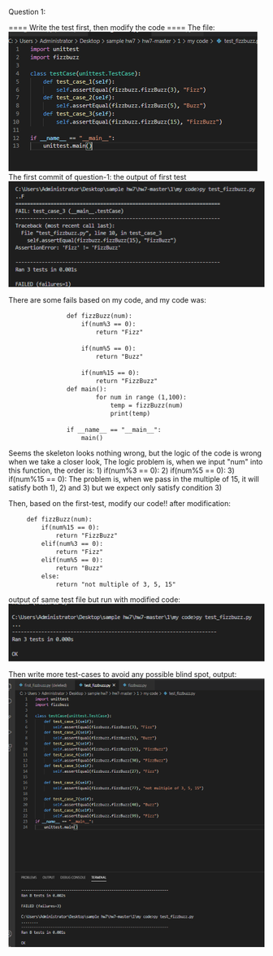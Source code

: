 Question 1:

====  Write the test first,  then modify the code  ====
The file:
![Test Message](https://github.com/StrikeR2018/TDD/blob/main/first-testfile.png)
The first commit of question-1: the output of first test
![Test Message](https://github.com/StrikeR2018/TDD/blob/main/question1/first_test/results/results-first.png)

 There are some fails based on my code, and my code was:

                    def fizzBuzz(num):
                        if(num%3 == 0):
                            return "Fizz" 

                        if(num%5 == 0):
                            return "Buzz"

                        if(num%15 == 0):
                            return "FizzBuzz"
                    def main():
                            for num in range (1,100):
                                temp = fizzBuzz(num)
                                print(temp)

                    if __name__ == "__main__":
                        main()
                        
Seems the skeleton looks nothing wrong, but the logic of the code is wrong when we take a closer look,
The logic problem is, when we input "num" into this function, the order is:
      1) if(num%3 == 0):
      2) if(num%5 == 0):
      3) if(num%15 == 0):
The problem is, when we pass in the multiple of 15, it will satisfy both 1), 2) and 3) but we expect
only satisfy condition 3)

Then, based on the first-test, modify our code!!
after modification:

         def fizzBuzz(num):
             if(num%15 == 0):
                 return "FizzBuzz"
             elif(num%3 == 0):
                 return "Fizz" 
             elif(num%5 == 0):
                 return "Buzz"
             else: 
                 return "not multiple of 3, 5, 15"     

output of same test file but run with modified code:
![Test Message](https://github.com/StrikeR2018/TDD/blob/main/question1/second_test/results/results-second-test.png)

Then write more test-cases to avoid any possible blind spot, output:
![Test Message](https://github.com/StrikeR2018/TDD/blob/main/question1/third_test/results/final-results.png)
